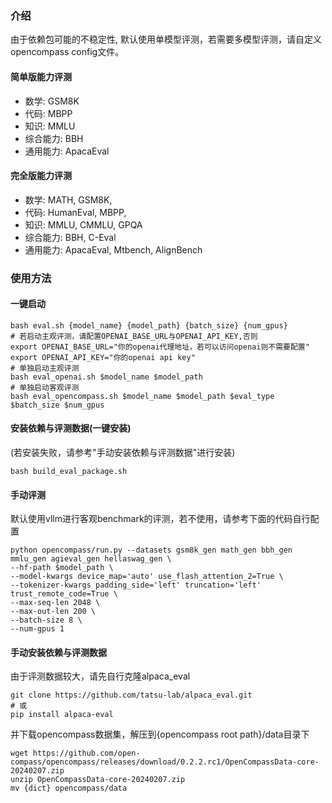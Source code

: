 ### 介绍
由于依赖包可能的不稳定性, 默认使用单模型评测，若需要多模型评测，请自定义opencompass config文件。
#### 简单版能力评测
- 数学: GSM8K
- 代码: MBPP
- 知识: MMLU
- 综合能力: BBH
- 通用能力: ApacaEval

#### 完全版能力评测
- 数学: MATH, GSM8K, 
- 代码: HumanEval, MBPP,
- 知识: MMLU, CMMLU, GPQA
- 综合能力: BBH, C-Eval
- 通用能力: ApacaEval, Mtbench, AlignBench

### 使用方法
#### 一键启动
```shell
bash eval.sh {model_name} {model_path} {batch_size} {num_gpus} 
# 若启动主观评测，请配置OPENAI_BASE_URL与OPENAI_API_KEY,否则
export OPENAI_BASE_URL="你的openai代理地址，若可以访问openai则不需要配置"
export OPENAI_API_KEY="你的openai api key"
# 单独启动主观评测
bash eval_openai.sh $model_name $model_path
# 单独启动客观评测
bash eval_opencompass.sh $model_name $model_path $eval_type $batch_size $num_gpus
```

#### 安装依赖与评测数据(一键安装)
(若安装失败，请参考"手动安装依赖与评测数据"进行安装)
```shell
bash build_eval_package.sh
```

#### 手动评测
默认使用vllm进行客观benchmark的评测，若不使用，请参考下面的代码自行配置
```shell
python opencompass/run.py --datasets gsm8k_gen math_gen bbh_gen mmlu_gen agieval_gen hellaswag_gen \
--hf-path $model_path \
--model-kwargs device_map='auto' use_flash_attention_2=True \
--tokenizer-kwargs padding_side='left' truncation='left' trust_remote_code=True \
--max-seq-len 2048 \
--max-out-len 200 \
--batch-size 8 \
--num-gpus 1
```

#### 手动安装依赖与评测数据
由于评测数据较大，请先自行克隆alpaca_eval
```shell
git clone https://github.com/tatsu-lab/alpaca_eval.git
# 或
pip install alpaca-eval
```

并下载opencompass数据集，解压到{opencompass root path}/data目录下 

```shell
wget https://github.com/open-compass/opencompass/releases/download/0.2.2.rc1/OpenCompassData-core-20240207.zip
unzip OpenCompassData-core-20240207.zip
mv {dict} opencompass/data
```
